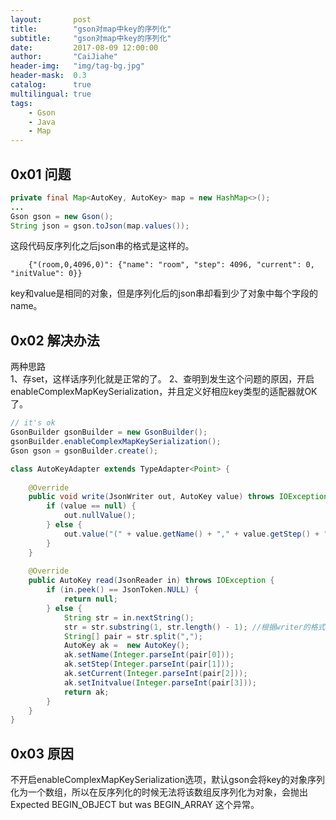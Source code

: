 ```yaml
---
layout:       post
title:        "gson对map中key的序列化"
subtitle:     "gson对map中key的序列化"
date:         2017-08-09 12:00:00
author:       "CaiJiahe"
header-img:   "img/tag-bg.jpg"
header-mask:  0.3
catalog:      true
multilingual: true
tags:
    - Gson
    - Java
    - Map
---
```


## 0x01 问题
```java
private final Map<AutoKey, AutoKey> map = new HashMap<>();
...
Gson gson = new Gson();
String json = gson.toJson(map.values());
```
这段代码反序列化之后json串的格式是这样的。

		{"(room,0,4096,0)": {"name": "room", "step": 4096, "current": 0, "initValue": 0}}

key和value是相同的对象，但是序列化后的json串却看到少了对象中每个字段的name。


## 0x02 解决办法
两种思路 <br>
1、存set，这样话序列化就是正常的了。
2、查明到发生这个问题的原因，开启enableComplexMapKeySerialization，并且定义好相应key类型的适配器就OK了。
```java
// it's ok
GsonBuilder gsonBuilder = new GsonBuilder();  
gsonBuilder.enableComplexMapKeySerialization();  
Gson gson = gsonBuilder.create();  

class AutoKeyAdapter extends TypeAdapter<Point> {  
  
    @Override  
    public void write(JsonWriter out, AutoKey value) throws IOException {  
        if (value == null) {  
            out.nullValue();  
        } else {  
            out.value("(" + value.getName() + "," + value.getStep() + "," + value.getCurrent() + "," + value.getInitvalue() + ")");  
        }  
    }
  
    @Override  
    public AutoKey read(JsonReader in) throws IOException {  
        if (in.peek() == JsonToken.NULL) {  
            return null;  
        } else {  
            String str = in.nextString();   
            str = str.substring(1, str.length() - 1); //根据writer的格式，解析字符串  
            String[] pair = str.split(",");  
            AutoKey ak =  new AutoKey();  
            ak.setName(Integer.parseInt(pair[0]));  
            ak.setStep(Integer.parseInt(pair[1]));  
			ak.setCurrent(Integer.parseInt(pair[2]));  
			ak.setInitvalue(Integer.parseInt(pair[3]));  
            return ak;  
        }  
    }  
} 

```

## 0x03 原因
不开启enableComplexMapKeySerialization选项，默认gson会将key的对象序列化为一个数组，所以在反序列化的时候无法将该数组反序列化为对象，会抛出 Expected BEGIN_OBJECT but was BEGIN_ARRAY 这个异常。
